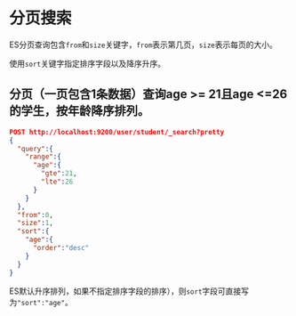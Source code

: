 # 分页搜索

ES分页查询包含```from```和```size```关键字，```from```表示第几页，```size```表示每页的大小。

使用```sort```关键字指定排序字段以及降序升序。

## 分页（一页包含1条数据）查询age >= 21且age <=26的学生，按年龄降序排列。

```json
POST http://localhost:9200/user/student/_search?pretty
{
  "query":{
    "range":{
      "age":{
        "gte":21,
        "lte":26
      }
    }
  },
  "from":0,
  "size":1,
  "sort":{
    "age":{
      "order":"desc"
    }
  }
}
```

ES默认升序排列，如果不指定排序字段的排序），则```sort```字段可直接写为```"sort":"age"```。
